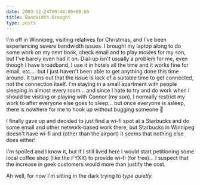 ```yaml
---
date: 2003-12-24T09:44:00+00:00
title: Bandwidth Drought
type: posts
---
```

I'm off in Winnipeg, visiting relatives for Christmas, and I've been experiencing severe bandwidth issues. I brought my laptop along to do some work on my next book, check email and to play movies for my son, but I've barely even had it on. Dial-up isn't usually a problem for me, even though I have broadband, I use it in hotels all the time and it works fine for email, etc.... but I just haven't been able to get anything done this time around. It turns out that the issue is lack of a suitable time to get connected, not the connection itself. I'm staying in a small apartment with people sleeping in almost every room... and since I hate to try and do work when I should be visiting or playing with Connor (my son), I normally restrict my work to after everyone else goes to sleep... but once everyone is asleep, there is nowhere for me to hook up without bugging someone 🙂

I finally gave up and decided to just find a wi-fi spot at a Starbucks and do some email and other network-based work there, but Starbucks in Winnipeg doesn't have wi-fi and (other than the airport) it seems that nothing else does either!

I'm spoiled and I know it, but if I still lived here I would start petitioning some local coffee shop (like the FYXX) to provide wi-fi (for free)... I suspect that the increase in geek customers would more than justify the cost.

Ah well, for now I'm sitting in the dark trying to _type quietly._

